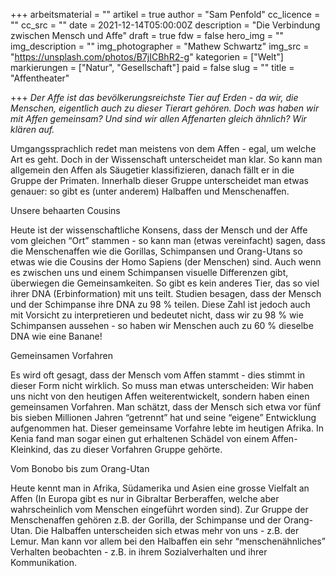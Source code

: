 +++
arbeitsmaterial = ""
artikel = true
author = "Sam Penfold"
cc_licence = ""
cc_src = ""
date = 2021-12-14T05:00:00Z
description = "Die Verbindung zwischen Mensch und Affe"
draft = true
fdw = false
hero_img = ""
img_description = ""
img_photographer = "Mathew Schwartz"
img_src = "https://unsplash.com/photos/B7jICBhR2-g"
kategorien = ["Welt"]
markierungen = ["Natur", "Gesellschaft"]
paid = false
slug = ""
title = "Affentheater"

+++
_Der Affe ist das bevölkerungsreichste Tier auf Erden - da wir, die Menschen, eigentlich auch zu dieser Tierart gehören. Doch was haben wir mit Affen gemeinsam? Und sind wir allen Affenarten gleich ähnlich? Wir klären auf._

Umgangssprachlich redet man meistens von dem Affen - egal, um welche Art es geht. Doch in der Wissenschaft unterscheidet man klar. So kann man allgemein den Affen als Säugetier klassifizieren, danach fällt er in die Gruppe der Primaten. Innerhalb dieser Gruppe unterscheidet man etwas genauer: so gibt es (unter anderem) Halbaffen und Menschenaffen.

Unsere behaarten Cousins

Heute ist der wissenschaftliche Konsens, dass der Mensch und der Affe vom gleichen “Ort” stammen - so kann man (etwas vereinfacht) sagen, dass die Menschenaffen wie die Gorillas, Schimpansen und Orang-Utans so etwas wie die Cousins der Homo Sapiens (der Menschen) sind. Auch wenn es zwischen uns und einem Schimpansen visuelle Differenzen gibt, überwiegen die Gemeinsamkeiten. So gibt es kein anderes Tier, das so viel ihrer DNA (Erbinformation) mit uns teilt. Studien besagen, dass der Mensch und der Schimpanse ihre DNA zu 98 % teilen. Diese Zahl ist jedoch auch mit Vorsicht zu interpretieren und bedeutet nicht, dass wir zu 98 % wie Schimpansen aussehen - so haben wir Menschen auch zu 60 % dieselbe DNA wie eine Banane!

Gemeinsamen Vorfahren

Es wird oft gesagt, dass der Mensch vom Affen stammt - dies stimmt in dieser Form nicht wirklich. So muss man etwas unterscheiden: Wir haben uns nicht von den heutigen Affen weiterentwickelt, sondern haben einen gemeinsamen Vorfahren. Man schätzt, dass der Mensch sich etwa vor fünf bis sieben Millionen Jahren “getrennt” hat und seine “eigene” Entwicklung aufgenommen hat. Dieser gemeinsame Vorfahre lebte im heutigen Afrika. In Kenia fand man sogar einen gut erhaltenen Schädel von einem Affen-Kleinkind, das zu dieser Vorfahren Gruppe gehörte.

Vom Bonobo bis zum Orang-Utan

Heute kennt man in Afrika, Südamerika und Asien eine grosse Vielfalt an Affen (In Europa gibt es nur in Gibraltar Berberaffen, welche aber wahrscheinlich vom Menschen eingeführt worden sind). Zur Gruppe der Menschenaffen gehören z.B. der Gorilla, der Schimpanse und der Orang-Utan. Die Halbaffen unterscheiden sich etwas mehr von uns - z.B. der Lemur. Man kann vor allem bei den Halbaffen ein sehr “menschenähnliches” Verhalten beobachten - z.B. in ihrem Sozialverhalten und ihrer Kommunikation.